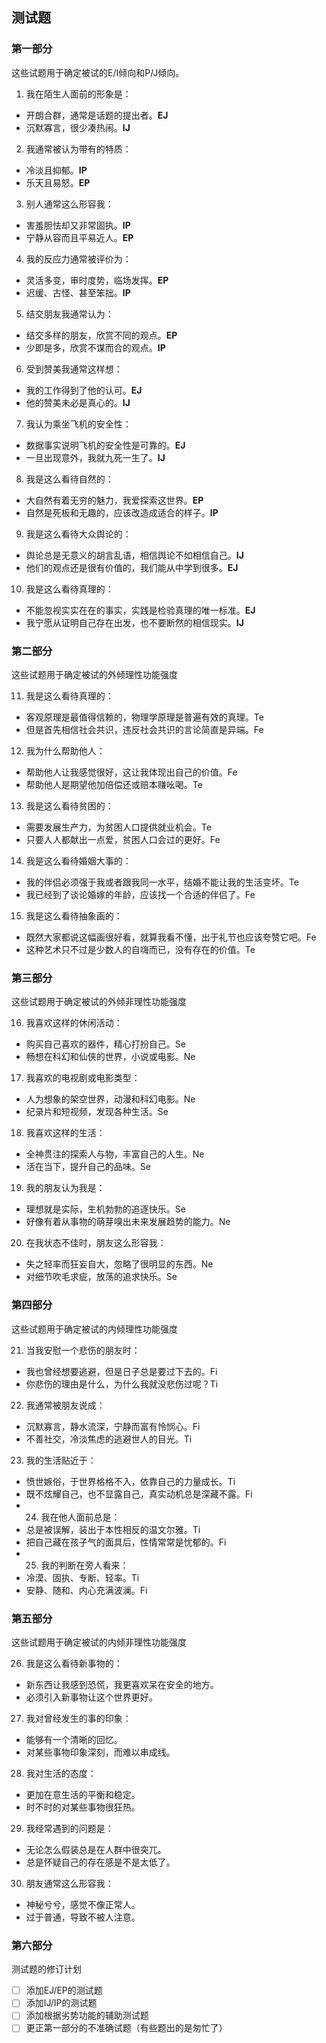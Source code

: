 ## 测试题
### 第一部分
这些试题用于确定被试的E/I倾向和P/J倾向。
1. 我在陌生人面前的形象是：
- 开朗合群，通常是话题的提出者。**EJ**
- 沉默寡言，很少凑热闹。**IJ**
2. 我通常被认为带有的特质：
- 冷淡且抑郁。**IP**
- 乐天且易怒。**EP**
3. 别人通常这么形容我：
- 害羞胆怯却又非常固执。**IP**
- 宁静从容而且平易近人。**EP**
4. 我的反应力通常被评价为：
- 灵活多变，审时度势，临场发挥。**EP**
- 迟缓、古怪、甚至笨拙。**IP**
5. 结交朋友我通常认为：
- 结交多样的朋友，欣赏不同的观点。**EP**
- 少即是多，欣赏不谋而合的观点。**IP**
6. 受到赞美我通常这样想：
- 我的工作得到了他的认可。**EJ**
- 他的赞美未必是真心的。**IJ**
7. 我认为乘坐飞机的安全性：
- 数据事实说明飞机的安全性是可靠的。**EJ**
- 一旦出现意外，我就九死一生了。**IJ**
8. 我是这么看待自然的：
- 大自然有着无穷的魅力，我爱探索这世界。**EP**
- 自然是死板和无趣的，应该改造成适合的样子。**IP**
9. 我是这么看待大众舆论的：
- 舆论总是无意义的胡言乱语，相信舆论不如相信自己。**IJ**
- 他们的观点还是很有价值的，我们能从中学到很多。**EJ**
10. 我是这么看待真理的：
- 不能忽视实实在在的事实，实践是检验真理的唯一标准。**EJ**
- 我宁愿从证明自己存在出发，也不要断然的相信现实。**IJ**
### 第二部分
这些试题用于确定被试的外倾理性功能强度

11. 我是这么看待真理的：
- 客观原理是最值得信赖的，物理学原理是普遍有效的真理。Te
- 但是首先相信社会共识，违反社会共识的言论简直是异端。Fe
12. 我为什么帮助他人：
- 帮助他人让我感觉很好，这让我体现出自己的价值。Fe
- 帮助他人是期望他加倍偿还或赔本赚吆喝。Te
13. 我是这么看待贫困的：
- 需要发展生产力，为贫困人口提供就业机会。Te
- 只要人人都献出一点爱，贫困人口会过的更好。Fe
14. 我是这么看待婚姻大事的：
- 我的伴侣必须强于我或者跟我同一水平，结婚不能让我的生活变坏。Te
- 我已经到了谈论婚嫁的年龄，应该找一个合适的伴侣了。Fe
15. 我是这么看待抽象画的：
- 既然大家都说这幅画很好看，就算我看不懂，出于礼节也应该夸赞它吧。Fe
- 这种艺术只不过是少数人的自嗨而已，没有存在的价值。Te
### 第三部分
这些试题用于确定被试的外倾非理性功能强度

16. 我喜欢这样的休闲活动：
- 购买自己喜欢的器件，精心打扮自己。Se
- 畅想在科幻和仙侠的世界，小说或电影。Ne
17. 我喜欢的电视剧或电影类型：
- 人为想象的架空世界，动漫和科幻电影。Ne
- 纪录片和短视频，发现各种生活。Se
18. 我喜欢这样的生活：
- 全神贯注的探索人与物，丰富自己的人生。Ne
- 活在当下，提升自己的品味。Se
19. 我的朋友认为我是：
- 理想就是实际，生机勃勃的追逐快乐。Se
- 好像有着从事物的萌芽嗅出未来发展趋势的能力。Ne
20. 在我状态不佳时，朋友这么形容我：
- 失之轻率而狂妄自大，忽略了很明显的东西。Ne
- 对细节吹毛求疵，放荡的追求快乐。Se
### 第四部分
这些试题用于确定被试的内倾理性功能强度

21. 当我安慰一个悲伤的朋友时：
- 我也曾经想要逃避，但是日子总是要过下去的。Fi
- 你悲伤的理由是什么，为什么我就没悲伤过呢？Ti
22. 我通常被朋友说成：
- 沉默寡言，静水流深，宁静而富有怜悯心。Fi
- 不善社交，冷淡焦虑的逃避世人的目光。Ti
23. 我的生活贴近于：
- 愤世嫉俗，于世界格格不入，依靠自己的力量成长。Ti
- 既不炫耀自己，也不显露自己，真实动机总是深藏不露。Fi
- 24. 我在他人面前总是：
- 总是被误解，装出于本性相反的温文尔雅。Ti
- 把自己藏在孩子气的面具后，性情常常是忧郁的。Fi
- 25. 我的判断在旁人看来：
- 冷漠、固执、专断、轻率。Ti
- 安静、随和、内心充满波澜。Fi
### 第五部分
这些试题用于确定被试的内倾非理性功能强度

26. 我是这么看待新事物的：
- 新东西让我感到恐慌，我更喜欢呆在安全的地方。
- 必须引入新事物让这个世界更好。
27. 我对曾经发生的事的印象：
- 能够有一个清晰的回忆。
- 对某些事物印象深刻，而难以串成线。
28. 我对生活的态度：
- 更加在意生活的平衡和稳定。
- 时不时的对某些事物很狂热。
29. 我经常遇到的问题是：
- 无论怎么假装总是在人群中很突兀。
- 总是怀疑自己的存在感是不是太低了。
30. 朋友通常这么形容我：
- 神秘兮兮，感觉不像正常人。
- 过于普通，导致不被人注意。
### 第六部分
测试题的修订计划
 - [ ] 添加EJ/EP的测试题
 - [ ] 添加IJ/IP的测试题
 - [ ] 添加根据劣势功能的辅助测试题
 - [ ] 更正第一部分的不准确试题（有些题出的是匆忙了）
